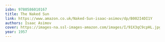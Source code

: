 ```yaml
---
isbn: 9780586010167
title: The Naked Sun
link: https://www.amazon.co.uk/Naked-Sun-isaac-asimov/dp/B002I4DI1Y
authors: Isaac Asimov
cover: https://images-na.ssl-images-amazon.com/images/I/91X3qC9cpHL.jpg
year: 1957
---
```

